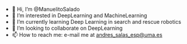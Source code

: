 - 👋 Hi, I’m @ManuelitoSalado
- 👀 I’m interested in DeepLearning and MachineLearning
- 🌱 I’m currently learning Deep Learning in search and rescue robotics
- 💞️ I’m looking to collaborate on DeepLearning 
- 📫 How to reach me: e-mail me at andres_salas_esp@uma.es

<!---
ManuelitoSalado/ManuelitoSalado is a ✨ special ✨ repository because its `README.md` (this file) appears on your GitHub profile.
You can click the Preview link to take a look at your changes.
--->
